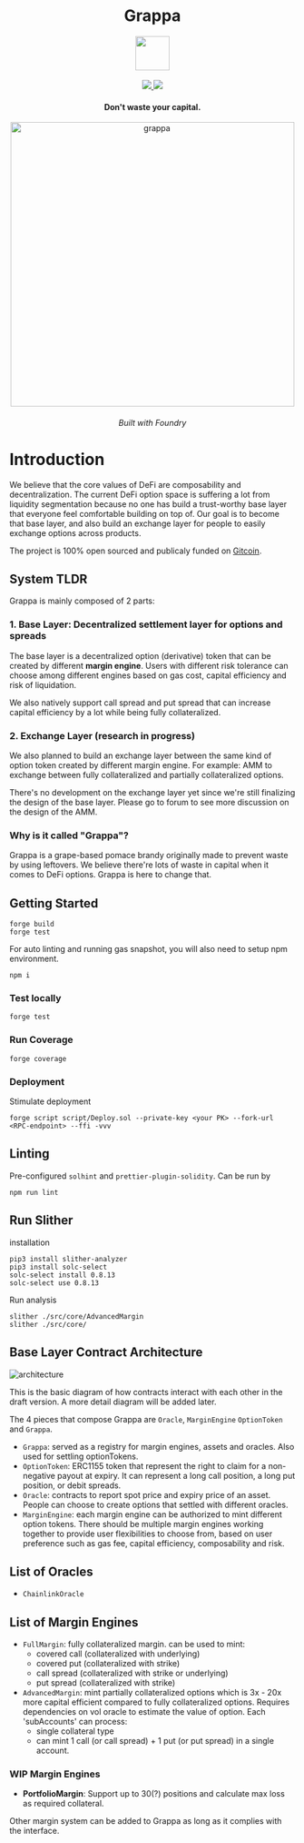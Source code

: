 <div align="center">
  <h1 align="center"> Grappa</h1>
  <img height=60 src="https://i.imgur.com/vSIO8xJ.png"> </image>
  <br/>
  <br/>
  <a href=https://github.com/antoncoding/grappa/actions/workflows/Slither.yml""><img src="https://github.com/antoncoding/grappa/actions/workflows/Slither.yml/badge.svg?branch=master" > </a>
  <a href=https://github.com/antoncoding/grappa/actions/workflows/CI.yml""><img src="https://github.com/antoncoding/grappa/actions/workflows/CI.yml/badge.svg?branch=master"> </a>

  <!-- reopen coverage badge again after foundry official launch coverage -->
  <!-- <a href="https://codecov.io/gh/antoncoding/grappa" >
<img src="https://codecov.io/gh/antoncoding/grappa/branch/master/graph/badge.svg?token=G52EOD1X5B"/>
</a> -->
  <h4 align="center"> Don't waste your capital.</h4>
  <p align="center">
    <!-- badge goes here -->
  </p>

<p align='center'>
    <img src='https://i.imgur.com/A04IOW6.jpg' alt='grappa' width="500" />
</p>  
<h6 align="center"> Built with Foundry</h6>

</div>

# Introduction

We believe that the core values of DeFi are composability and decentralization. The current DeFi option space is suffering a lot from liquidity segmentation because no one has build a trust-worthy base layer that everyone feel comfortable building on top of. Our goal is to become that base layer, and also build an exchange layer for people to easily exchange options across products.

The project is 100% open sourced and publicaly funded on [Gitcoin](https://gitcoin.co/grants/7713/grappa-finance).

## System TLDR

Grappa is mainly composed of 2 parts:

### 1. Base Layer: Decentralized settlement layer for options and spreads

The base layer is a decentralized option (derivative) token that can be created by different **margin engine**. Users with different risk tolerance can choose among different engines based on gas cost, capital efficiency and risk of liquidation.

We also natively support call spread and put spread that can increase capital efficiency by a lot while being fully collateralized.

### 2. Exchange Layer (research in progress)

We also planned to build an exchange layer between the same kind of option token created by different margin engine. For example: AMM to exchange between fully collateralized and partially collateralized options.

There's no development on the exchange layer yet since we're still finalizing the design of the base layer. Please go to forum to see more discussion on the design of the AMM.

### Why is it called "Grappa"?

Grappa is a grape-based pomace brandy originally made to prevent waste by using leftovers. We believe there're lots of waste in capital when it comes to DeFi options. Grappa is here to change that.

## Getting Started

```shell
forge build
forge test
```

For auto linting and running gas snapshot, you will also need to setup npm environment.

```shell
npm i
```

### Test locally

```shell
forge test
```

### Run Coverage

```shell
forge coverage
```

### Deployment

Stimulate deployment

```shell
forge script script/Deploy.sol --private-key <your PK> --fork-url <RPC-endpoint> --ffi -vvv
```

## Linting

Pre-configured `solhint` and `prettier-plugin-solidity`. Can be run by

```shell
npm run lint
```

## Run Slither

installation

```shell
pip3 install slither-analyzer
pip3 install solc-select
solc-select install 0.8.13
solc-select use 0.8.13
```

Run analysis

```shell
slither ./src/core/AdvancedMargin
slither ./src/core/
```

## Base Layer Contract Architecture

![architecture](https://i.imgur.com/1HVOLYG.png)

This is the basic diagram of how contracts interact with each other in the draft version. A more detail diagram will be added later.

The 4 pieces that compose Grappa are `Oracle`, `MarginEngine` `OptionToken` and `Grappa`.

- `Grappa`: served as a registry for margin engines, assets and oracles. Also used for settling optionTokens.
- `OptionToken`: ERC1155 token that represent the right to claim for a non-negative payout at expiry. It can represent a long call position, a long put position, or debit spreads.
- `Oracle`: contracts to report spot price and expiry price of an asset. People can choose to create options that settled with different oracles.
- `MarginEngine`: each margin engine can be authorized to mint different option tokens. There should be multiple margin engines working together to provide user flexibilities to choose from, based on user preference such as gas fee, capital efficiency, composability and risk.

## List of Oracles

- `ChainlinkOracle`

## List of Margin Engines

- `FullMargin`: fully collateralized margin. can be used to mint:
  - covered call (collateralized with underlying)
  - covered put (collateralized with strike)
  - call spread (collateralized with strike or underlying)
  - put spread (collateralized with strike)
- `AdvancedMargin`: mint partially collateralized options which is 3x - 20x more capital efficient compared to fully collateralized options. Requires dependencies on vol oracle to estimate the value of option. Each 'subAccounts' can process:
  - single collateral type
  - can mint 1 call (or call spread) + 1 put (or put spread) in a single account.

### WIP Margin Engines

- **PortfolioMargin**: Support up to 30(?) positions and calculate max loss as required collateral.

Other margin system can be added to Grappa as long as it complies with the interface.
